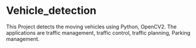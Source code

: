 # Vehicle_detection
This Project detects the moving vehicles using Python, OpenCV2. The applications are traffic management, traffic control,  traffic planning, Parking management.
